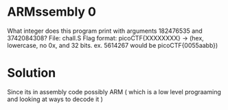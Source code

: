 # ARMssembly 0
What integer does this program print with arguments 182476535 and 3742084308? File: chall.S 
Flag format: picoCTF{XXXXXXXX} -> (hex, lowercase, no 0x, and 32 bits. ex. 5614267 would be picoCTF{0055aabb})

# Solution
Since its in assembly code possibly ARM ( which is a low level prograaming and looking at ways to decode it ) 
